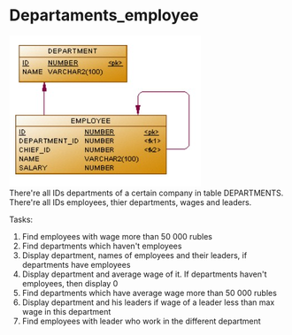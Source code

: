 # Departaments_employee
![intro](structure_of_db.jpg)<br>
There're all IDs departments of a certain company in table DEPARTMENTS.
There're all IDs employees, thier departments, wages and leaders.

Tasks:
1. Find employees with wage more than 50 000 rubles 
2. Find departments which haven't employees
3. Display department, names of employees and their leaders, if departments have employees
4. Display department and average wage of it. If departments haven't employees, then display 0
5. Find departments which have average wage more than 50 000 rubles
6. Display department and his leaders if wage of a leader less than max wage in this department
7. Find employees with leader who work in the different department 
